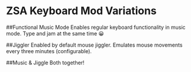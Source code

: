 # ZSA Keyboard Mod Variations

##Functional Music Mode
Enables regular keyboard functionality in music mode. Type and jam at the same time 😀

##Jiggler
Enabled by default mouse jiggler. Emulates mouse movements every three minutes (configurable).

##Music & Jiggle
Both together!
